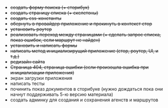 - ~~создать форму поиска (+ сторибук)~~
- ~~создать страницу списка (+ скелетоны)~~
- ~~создать css-константы~~
- ~~обернуть в провайдер приложение и прокинуть в контекст стор~~
- ~~установить роутер~~
- ~~реализовать переход между страницами (+ сделать запрос списка, показ ошибок, если маршрут не найден)~~
- ~~установить и написать формы~~
- ~~написать метод инициализирущий приложение (стор, роутер, UI, и т.д.)~~
- ~~редизайн сайта~~
- ~~Страница 404, страница ошибки (если произошла ошибка при инициализации приложения)~~
- экран загрузки приложения
- написать тесты
- починить показ документов в сторибуке (нужно дождаться пока они начнут поддерживать 5-ю версию материала) 
- создать админку для создания и сохранения агенств и маршрутов